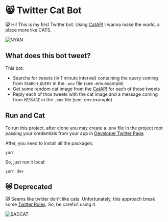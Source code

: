 # 😸 Twitter Cat Bot
😸 Hi! This is my first Twitter bot. Using [CatAPI](https://thecatapi.com/) I wanna make the world, a place more like CATS.

![NYAN](https://media.giphy.com/media/7lsw8RenVcjCM/giphy.gif)

## What does this bot tweet?
This bot: 

 - Searchs for tweets (in 1 minute interval) containing the query coming from `SEARCH_QUERY` in the `.env` file (see .env.example)
 - Get some random cat image from the [CatAPI](https://thecatapi.com/) for each of those tweets
 - Reply each of thos tweets with the cat image and a message coming from `MESSAGE` in the `.env` file (see .env.example)

## Run and Cat
To run this project, after clone you may create a .env file in the project root passing your credentials from your app in [Developer Twitter Page](https://developer.twitter.com/)

After, you need to install all the packages:

    yarn

So, just run it local:

    yarn dev

## 😿 Deprecated 
😾 Seems like twitter don't like cats. Unfortunately, this approach break some [Twitter Rules](https://developer.twitter.com/en/developer-terms/policy). So, be carefull using it.

![SADCAT](https://media.giphy.com/media/TjS7u7yoMC2KubI5wE/giphy.gif)
